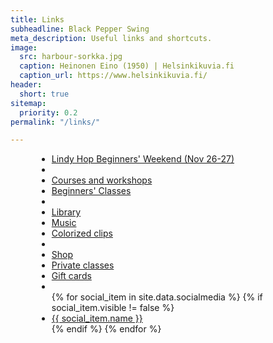 ```yaml
---
title: Links
subheadline: Black Pepper Swing
meta_description: Useful links and shortcuts.
image:
  src: harbour-sorkka.jpg
  caption: Heinonen Eino (1950) | Helsinkikuvia.fi
  caption_url: https://www.helsinkikuvia.fi/
header:
  short: true
sitemap:
  priority: 0.2
permalink: "/links/"

---
```

<div class="text-center t30" style="max-width: 420px; margin: 0 auto;">
  <ul class="social-icons side-nav">
    <li><a href="https://portal.blackpepperswing.com/courses/2p9gjt5onldd44mkbhoeis9qe8/lindy-hop-beginners'-weekend-course">Lindy Hop Beginners' Weekend (Nov 26-27)</a></li>
    <li class="divider b60"></li>
    <li><a href="/courses">Courses and workshops</a></li>
    <li><a href="/courses-for-beginners/">Beginners' Classes</a></li>
    <li class="divider b60"></li>
    <li><a href="https://library.blackpepperswing.com/">Library</a></li>
    <li><a href="https://library.blackpepperswing.com/browse/type/music/">Music</a></li>
    <li><a href="https://www.youtube.com/playlist?list=PLXuPJeS8W-KoF6CIHZan0xlxfD0hO4iYQ">Colorized clips</a></li>
    <li class="divider b60"></li>
    <li><a href="https://holvi.com/shop/blackpepperswing/">Shop</a></li>
    <li><a href="https://holvi.com/shop/blackpepperswing/section/private-classes/">Private classes</a></li>
    <li><a href="https://holvi.com/shop/blackpepperswing/section/gift-cards/">Gift cards</a></li>
    <li class="divider b60"></li>
    {% for social_item in site.data.socialmedia %}
    {% if social_item.visible != false %}
    <li><a href="{{ social_item.url }}" target="_blank" class="{{ social_item.class }}" title="{{ social_item.name }}"> {{ social_item.name }}</a></li>
    {% endif %}
    {% endfor %}
  </ul>
</div>